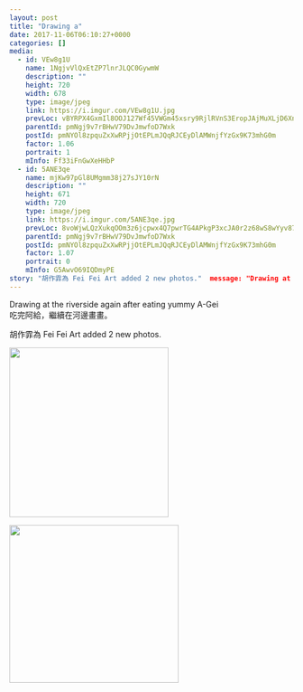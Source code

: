 ```yaml
---
layout: post
title: "Drawing a" 
date: 2017-11-06T06:10:27+0000 
categories: [] 
media:
  - id: VEw8g1U
    name: 1NgjvVlQxEtZP7lnrJLQC0GywmW
    description: ""   
    height: 720
    width: 678
    type: image/jpeg
    link: https://i.imgur.com/VEw8g1U.jpg
    prevLoc: vBYRPX4GxmIl8OOJ127Wf45VWGm45xsry9RjlRVnS3EropJAjMuXLjD6XnXvIzB4WXRMj1FXkDLYQ9Gqf7w3Q6RE0zIX07zygy7LSQnK7XrxVJCq4jA7518Lt0GAlzGZR5hLzRWG7R0xi5GzEMWNwMUYvzjnD3XmTzvV8zqw9YT0VVWEM4xpuAL2NDD7gJikoxJzGoPgT9AXRzzmR5h5oLkqLyXoUjpGOgPXrAUlGk1vV8J9SNojX7Yq1GU8V3mprn1LImD
    parentId: pmNgj9v7rBHwV79DvJmwfoD7Wxk
    postId: pmNYOl8zpquZxXwRPjjOtEPLmJQqRJCEyDlAMWnjfYzGx9K73mhG0m
    factor: 1.06
    portrait: 1
    mInfo: Ff33iFnGwXeHHbP
  - id: 5ANE3qe
    name: mjKw97pGl8UMgmm38j27sJY10rN
    description: ""   
    height: 671
    width: 720
    type: image/jpeg
    link: https://i.imgur.com/5ANE3qe.jpg
    prevLoc: 8voWjwLQzXukqOOm3z6jcpwx4Q7pwrTG4APkgP3xcJA0r2z68wS8wYyv878xI8w9k6GpV1uZgG0KDzO4hOXqjzVPXRcwqmLqvKgPuxrzyWBLwyiPRQxQ6nLqIG7Vq36xEkSYV2w59YmKSMR26goxNotKMrrqr0WLcgzJAg028qfWjjANYgO0tJW1Evvq8qCqpZ9g4BMJS5QooMK67VfZOMx6G6YjCpg4lp7EZNS7AVRR4kw1hRyyL48EwVClw3BBA6yncxy
    parentId: pmNgj9v7rBHwV79DvJmwfoD7Wxk
    postId: pmNYOl8zpquZxXwRPjjOtEPLmJQqRJCEyDlAMWnjfYzGx9K73mhG0m
    factor: 1.07
    portrait: 0
    mInfo: G5AwvO69IQDmyPE
story: "胡作霏為 Fei Fei Art added 2 new photos."  message: "Drawing at the riverside again after eating yummy A-Gei  吃完阿給，繼續在河邊畫畫。"
---
```


Drawing at the riverside again after eating yummy A-Gei  
吃完阿給，繼續在河邊畫畫。
 
 
[//]: #story:
胡作霏為 Fei Fei Art added 2 new photos.


[//]: #media:  
<a href="https://i.imgur.com/VEw8g1U.jpg"><img src="https://i.imgur.com/VEw8g1U.jpg" height="300" width="282" /></a> 
  

<a href="https://i.imgur.com/5ANE3qe.jpg"><img src="https://i.imgur.com/5ANE3qe.jpg" height="279" width="300" /></a> 
 
